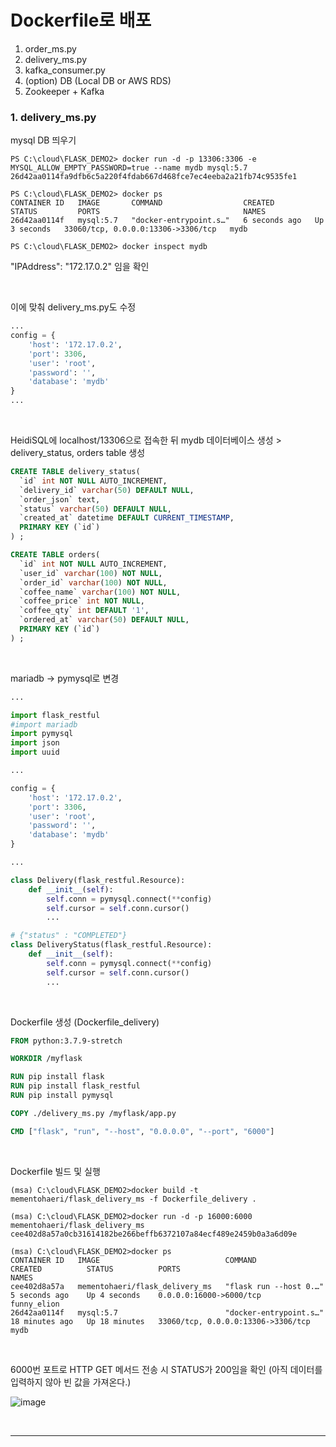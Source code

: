 # Dockerfile로 배포

1. order_ms.py
2. delivery_ms.py
3. kafka_consumer.py
4. (option) DB (Local DB or AWS RDS)
5. Zookeeper + Kafka 



### 1. delivery_ms.py

mysql DB 띄우기

```
PS C:\cloud\FLASK_DEMO2> docker run -d -p 13306:3306 -e MYSQL_ALLOW_EMPTY_PASSWORD=true --name mydb mysql:5.7
26d42aa0114fa9dfb6c5a220f4fdab667d468fce7ec4eeba2a21fb74c9535fe1

PS C:\cloud\FLASK_DEMO2> docker ps
CONTAINER ID   IMAGE       COMMAND                  CREATED         STATUS         PORTS                                NAMES
26d42aa0114f   mysql:5.7   "docker-entrypoint.s…"   6 seconds ago   Up 3 seconds   33060/tcp, 0.0.0.0:13306->3306/tcp   mydb
```

```
PS C:\cloud\FLASK_DEMO2> docker inspect mydb
```

"IPAddress": "172.17.0.2" 임을 확인

<br>

이에 맞춰 delivery_ms.py도 수정

```python
...
config = {
    'host': '172.17.0.2',
    'port': 3306,
    'user': 'root',
    'password': '',
    'database': 'mydb'
}
...
```

<br>

HeidiSQL에 localhost/13306으로 접속한 뒤 mydb 데이터베이스 생성 > delivery_status, orders table 생성

```sql
CREATE TABLE delivery_status(
  `id` int NOT NULL AUTO_INCREMENT,
  `delivery_id` varchar(50) DEFAULT NULL,
  `order_json` text,
  `status` varchar(50) DEFAULT NULL,
  `created_at` datetime DEFAULT CURRENT_TIMESTAMP,
  PRIMARY KEY (`id`)
) ;

CREATE TABLE orders(
  `id` int NOT NULL AUTO_INCREMENT,
  `user_id` varchar(100) NOT NULL,
  `order_id` varchar(100) NOT NULL,
  `coffee_name` varchar(100) NOT NULL,
  `coffee_price` int NOT NULL,
  `coffee_qty` int DEFAULT '1',
  `ordered_at` varchar(50) DEFAULT NULL,
  PRIMARY KEY (`id`)
) ;
```

<br>

mariadb -> pymysql로 변경

```python
...

import flask_restful
#import mariadb
import pymysql
import json
import uuid

...

config = {
    'host': '172.17.0.2',
    'port': 3306,
    'user': 'root',
    'password': '',
    'database': 'mydb'
}

...

class Delivery(flask_restful.Resource):
    def __init__(self):
        self.conn = pymysql.connect(**config)
        self.cursor = self.conn.cursor()
 		...

# {"status" : "COMPLETED"}
class DeliveryStatus(flask_restful.Resource):
    def __init__(self):
        self.conn = pymysql.connect(**config)
        self.cursor = self.conn.cursor()
		...
```

<br>

Dockerfile 생성 (Dockerfile_delivery)

```dockerfile
FROM python:3.7.9-stretch

WORKDIR /myflask

RUN pip install flask
RUN pip install flask_restful
RUN pip install pymysql

COPY ./delivery_ms.py /myflask/app.py

CMD ["flask", "run", "--host", "0.0.0.0", "--port", "6000"]
```

<br>

Dockerfile 빌드 및 실행

```
(msa) C:\cloud\FLASK_DEMO2>docker build -t mementohaeri/flask_delivery_ms -f Dockerfile_delivery .
```

```
(msa) C:\cloud\FLASK_DEMO2>docker run -d -p 16000:6000 mementohaeri/flask_delivery_ms
cee402d8a57a0cb31614182be266beffb6372107a84ecf489e2459b0a3a6d09e

(msa) C:\cloud\FLASK_DEMO2>docker ps
CONTAINER ID   IMAGE                            COMMAND                  CREATED          STATUS          PORTS                                NAMES
cee402d8a57a   mementohaeri/flask_delivery_ms   "flask run --host 0.…"   5 seconds ago    Up 4 seconds    0.0.0.0:16000->6000/tcp              funny_elion
26d42aa0114f   mysql:5.7                        "docker-entrypoint.s…"   18 minutes ago   Up 18 minutes   33060/tcp, 0.0.0.0:13306->3306/tcp   mydb
```

<br>

6000번 포트로 HTTP GET 메서드 전송 시 STATUS가 200임을 확인 (아직 데이터를 입력하지 않아 빈 값을 가져온다.)

![image](https://user-images.githubusercontent.com/77096463/113803467-958f8980-9797-11eb-8933-6383c2215b6f.png)

<br>

----------

